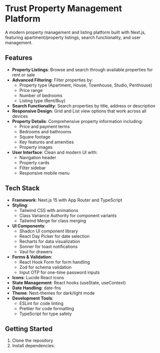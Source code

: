 # Trust Property Management Platform

A modern property management and listing platform built with Next.js, featuring apartment/property listings, search functionality, and user management.

## Features

- **Property Listings**: Browse and search through available properties for rent or sale
- **Advanced Filtering**: Filter properties by:
  - Property type (Apartment, House, Townhouse, Studio, Penthouse)
  - Price range
  - Number of bedrooms
  - Listing type (Rent/Buy)
- **Search Functionality**: Search properties by title, address or description
- **Responsive Design**: Grid and List view options that work across all devices
- **Property Details**: Comprehensive property information including:
  - Price and payment terms
  - Bedrooms and bathrooms
  - Square footage
  - Key features and amenities
  - Property images
- **User Interface**: Clean and modern UI with:
  - Navigation header
  - Property cards
  - Filter sidebar
  - Responsive mobile menu

## Tech Stack

- **Framework**: Next.js 15 with App Router and TypeScript
- **Styling**:
  - Tailwind CSS with animations
  - Class Variance Authority for component variants
  - Tailwind Merge for class merging
- **UI Components**:
  - Shadcn UI component library
  - React Day Picker for date selection
  - Recharts for data visualization
  - Sonner for toast notifications
  - Vaul for drawers
- **Forms & Validation**:
  - React Hook Form for form handling
  - Zod for schema validation
  - Input OTP for one-time password inputs
- **Icons**: Lucide React icons
- **State Management**: React hooks (useState, useContext)
- **Date Handling**: date-fns
- **Theme**: Next-themes for dark/light mode
- **Development Tools**:
  - ESLint for code linting
  - Prettier for code formatting
  - TypeScript for type safety

## Getting Started

1. Clone the repository
2. Install dependencies:
